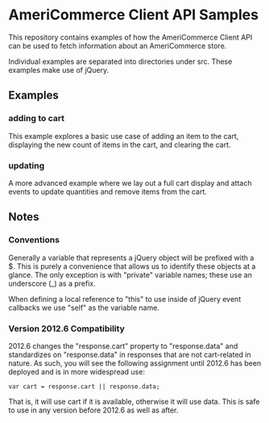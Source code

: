 # AmeriCommerce Client API Samples #

This repository contains examples of how the AmeriCommerce Client API can be used to fetch information about an AmeriCommerce store.

Individual examples are separated into directories under src. These examples make use of jQuery.

## Examples ##

### adding to cart ###

This example explores a basic use case of adding an item to the cart, displaying the new count of items in the cart, and clearing the cart.

### updating ###

A more advanced example where we lay out a full cart display and attach events to update quantities and remove items from the cart.

## Notes ##

### Conventions ###

Generally a variable that represents a jQuery object will be prefixed with a $. This is purely a convenience that allows us to identify these objects at a glance. The only exception is with "private" variable names; these use an underscore (_) as a prefix.

When defining a local reference to "this" to use inside of jQuery event callbacks we use "self" as the variable name.

### Version 2012.6 Compatibility ###

2012.6 changes the "response.cart" property to "response.data" and standardizes on "response.data" in responses that are not cart-related in nature. As such, you will see the following assignment until 2012.6 has been deployed and is in more widespread use:

    var cart = response.cart || response.data;

That is, it will use cart if it is available, otherwise it will use data. This is safe to use in any version before 2012.6 as well as after.